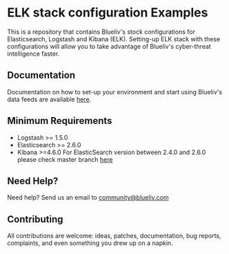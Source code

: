 # ELK stack configuration Examples

This is a repository that contains Blueliv's stock configurations for Elasticsearch, Logstash and Kibana (ELK). Setting-up ELK stack with these configurations will allow you to take advantage of Blueliv's cyber-threat intelligence faster.

## Documentation

Documentation on how to set-up your environment and start using Blueliv's data feeds are available [here](Documentation.md).

## Minimum Requirements

- Logstash >= 1.5.0
- Elasticsearch >= 2.6.0
- Kibana >=4.6.0
For ElasticSearch version between 2.4.0 and  2.6.0 please check master branch  [here](https://github.com/Blueliv/elk-config-examples/tree/master)

## Need Help?

Need help? Send us an email to community@blueliv.com

## Contributing

All contributions are welcome: ideas, patches, documentation, bug reports, complaints, and even something you drew up on a napkin.
